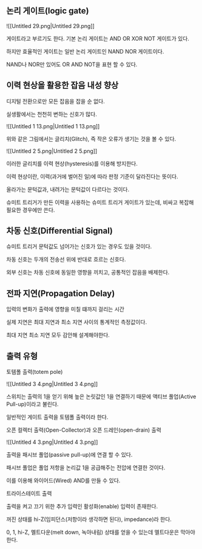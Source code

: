   

## 논리 게이트(logic gate)

  

![[Untitled 29.png|Untitled 29.png]]

  

게이트라고 부르기도 한다. 기본 논리 게이트는 AND OR XOR NOT 게이트가 있다.

하지만 효율적인 게이트는 일반 논리 게이트인 NAND NOR 게이트이다.

NAND나 NOR만 있어도 OR AND NOT을 표현 할 수 있다.

  

## 이력 현상을 활용한 잡음 내성 향상

디지털 전환으로만 모든 잡음을 잡을 순 없다.

실생활에서는 천천히 변하는 신호가 많다.

  

![[Untitled 1 13.png|Untitled 1 13.png]]

  

위와 같은 그림에서는 글리치(Glitch), 즉 작은 오류가 생기는 것을 볼 수 있다.

  

![[Untitled 2 5.png|Untitled 2 5.png]]

  

이러한 글리치를 이력 현상(hysteresis)를 이용해 방지한다.

이력 현상이란, 이력(과거에 벌어진 일)에 따라 판정 기준이 달라진다는 뜻이다.

올라가는 문턱값과, 내려가는 문턱값이 다르다는 것이다.

슈미트 트리거가 만든 이력을 사용하는 슈미트 트리거 게이트가 있는데, 비싸고 복잡해 필요한 경우에만 쓴다.

  

## 차동 신호(Differential Signal)

  

슈미트 트리거 문턱값도 넘어가는 신호가 있는 경우도 있을 것이다.

차동 신호는 두개의 전송선 위에 반대로 흐르는 신호다.

외부 신호는 차동 신호에 동일한 영향을 끼치고, 공통적인 잡음을 배제한다.

  

## 전파 지연(Propagation Delay)

  

입력의 변화가 출력에 영향을 미칠 떄까지 걸리는 시간

실제 지연은 최대 지연과 최소 지연 사이의 통계적인 측정값이다.

최대 지연 최소 지연 모두 감안해 설계해야한다.

  

## 출력 유형

  

토템폴 출력(totem pole)

  

![[Untitled 3 4.png|Untitled 3 4.png]]

스위치는 출력의 1을 얻기 위해 높은 논릿값인 1을 연결하기 때문에 액티브 풀업(Active Pull-up)이라고 불린다.

일반적인 게이트 출력을 토템폴 출력이라 한다.

  

  

오픈 컬렉터 출력(Open-Collector)과 오픈 드레인(open-drain) 출력

  

![[Untitled 4 3.png|Untitled 4 3.png]]

출력을 패시브 풀업(passive pull-up)에 연결 할 수 있다.

패시브 풀업은 풀업 저항을 논리값 1을 공급해주는 전압에 연결한 것이다.

이를 이용해 와이어드(Wired) AND를 만들 수 있다.

  

트라이스테이트 출력

출력을 켜고 끄기 위한 추가 입력인 활성화(enable) 입력이 존재한다.

꺼진 상태를 hi-Z(임피던스(저항이라 생각하면 된다), impedance)라 한다.

0, 1, hi-Z, 멜트다운(melt down, 녹아내림) 상태를 얻을 수 있는데 멜트다운은 막아야 한다.